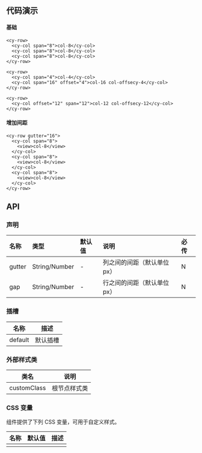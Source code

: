 ## 代码演示

#### 基础

```vue
<cy-row>
  <cy-col span="8">col-8</cy-col>
  <cy-col span="8">col-8</cy-col>
  <cy-col span="8">col-8</cy-col>
</cy-row>

<cy-row>
  <cy-col span="4">col-4</cy-col>
  <cy-col span="16" offset="4">col-16 col-offsecy-4</cy-col>
</cy-row>

<cy-row>
  <cy-col offset="12" span="12">col-12 col-offsecy-12</cy-col>
</cy-row>
```

#### 增加间距

```vue
<cy-row gutter="16">
  <cy-col span="8">
    <view>col-8</view>
  </cy-col>
  <cy-col span="8">
    <view>col-8</view>
  </cy-col>
  <cy-col span="8">
    <view>col-8</view>
  </cy-col>
</cy-row>
```

## API

### 声明

| 名称   | 类型          | 默认值 | 说明                       | 必传 |
| :----- | :------------ | :----- | :------------------------- | :--- |
| gutter | String/Number | -      | 列之间的间距（默认单位px） | N    |
| gap    | String/Number | -      | 行之间的间距（默认单位px） | N    |

### 插槽

| 名称    | 描述     |
| ------- | -------- |
| default | 默认插槽 |

### 外部样式类

| 类名        | 说明         |
| ----------- | ------------ |
| customClass | 根节点样式类 |

### CSS 变量

组件提供了下列 CSS 变量，可用于自定义样式。

| 名称 | 默认值 | 描述 |
| ---- | ------ | ---- |
|      |        |      |